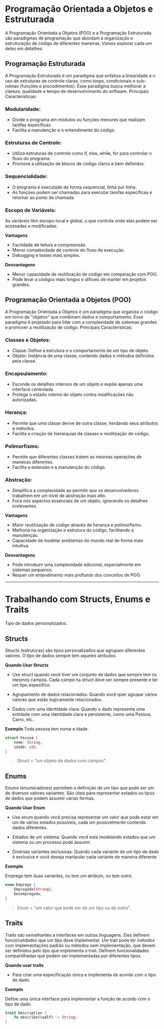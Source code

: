 # Programação Orientada a Objetos e Estruturada

A Programação Orientada a Objetos (POO) e a Programação Estruturada são paradigmas de programação que abordam a organização e estruturação de código de diferentes maneiras. Vamos explorar cada um deles em detalhes:

## Programação Estruturada


A Programação Estruturada é um paradigma que enfatiza a linearidade e o uso de estruturas de controle claras, como loops, condicionais e sub-rotinas (funções e procedimentos). Esse paradigma busca melhorar a clareza, qualidade e tempo de desenvolvimento do software. Principais Características:


### Modularidade:

- Divide o programa em módulos ou funções menores que realizam tarefas específicas.
- Facilita a manutenção e o entendimento do código.

### Estruturas de Controle:

- Utiliza estruturas de controle como if, else, while, for para controlar o fluxo do programa.
- Promove a utilização de blocos de código claros e bem definidos.


### Sequencialidade:

- O programa é executado de forma sequencial, linha por linha.
- As funções podem ser chamadas para executar tarefas específicas e retornar ao ponto de chamada.


### Escopo de Variáveis:

As variáveis têm escopo local e global, o que controla onde elas podem ser acessadas e modificadas.


**Vantagens**

- Facilidade de leitura e compreensão.
- Menor complexidade de controle do fluxo de execução.
- Debugging e testes mais simples.


**Desvantagens**

- Menor capacidade de reutilização de código em comparação com POO.
- Pode levar a códigos mais longos e difíceis de manter em projetos grandes.


## Programação Orientada a Objetos (POO)

A Programação Orientada a Objetos é um paradigma que organiza o código em torno de "objetos" que combinam dados e comportamento. Esse paradigma é projetado para lidar com a complexidade de sistemas grandes e promover a reutilização de código. Principais Características:


### Classes e Objetos:

- Classe: Define a estrutura e o comportamento de um tipo de objeto.
- Objeto: Instância de uma classe, contendo dados e métodos definidos pela classe.

### Encapsulamento:

- Esconde os detalhes internos de um objeto e expõe apenas uma interface controlada.
- Protege o estado interno do objeto contra modificações não autorizadas.

### Herança:

- Permite que uma classe derive de outra classe, herdando seus atributos e métodos.
- Facilita a criação de hierarquias de classes e reutilização de código.

### Polimorfismo:

- Permite que diferentes classes tratem as mesmas operações de maneiras diferentes.
- Facilita a extensão e a manutenção do código.

### Abstração:

- Simplifica a complexidade ao permitir que os desenvolvedores trabalhem em um nível de abstração mais alto.
- Foca nos aspectos essenciais de um objeto, ignorando os detalhes irrelevantes.

**Vantagens**

- Maior reutilização de código através de herança e polimorfismo.
- Melhoria na organização e estrutura do código, facilitando a manutenção.
- Capacidade de modelar problemas do mundo real de forma mais intuitiva.

**Desvantagens**

- Pode introduzir uma complexidade adicional, especialmente em sistemas pequenos.
- Requer um entendimento mais profundo dos conceitos de POO.

---

# Trabalhando com Structs, Enums e Traits

Tipo de dados personalizados.

## Structs 

Structs (estruturas) são tipos personalizados que agrupam diferentes valores. 
O tipo de dados sempre tem aqueles atributos.


**Quando Usar Structs**

- Use struct quando você tiver um conjunto de dados que sempre tem os mesmos campos. Cada campo na struct deve ser sempre presente e ter um tipo específico.

- Agrupamento de dados relacionados: Quando você quer agrupar vários valores que estão logicamente relacionados.

- Dados com uma identidade clara: Quando o dado representa uma entidade com uma identidade clara e persistente, como uma Pessoa, Carro, etc.

**Exemplo**
Toda pessoa tem nome e idade.

```rust
struct Pessoa {
    nome: String,
    idade: u32,
}
```
> Struct = “um objeto de dados com campos”.

## Enums

Enums (enumeradores) permitem a definição de um tipo que pode ser um de diversos valores variantes. São úteis para representar estados ou tipos de dados que podem assumir várias formas.

**Quando Usar Enum**

 - Use enum quando você precisa representar um valor que pode estar em um de vários estados possíveis, cada um possivelmente contendo dados diferentes.

 - Estados de um sistema: Quando você está modelando estados que um sistema ou um processo pode assumir.

- Diversas variantes exclusivas: Quando cada variante de um tipo de dado é exclusiva e você deseja manipular cada variante de maneira diferente.

**Exemplo**

Emprego tem duas variantes, ou tem um atributo, ou tem outro.

```rust
enum Emprego {
    Empregado(String),
    Desempregado,
}
```

> Enum = “um valor que pode ser de um tipo ou de outro”.

## Traits

Traits são semelhantes a interfaces em outras linguagens. Eles definem funcionalidades que um tipo deve implementar. Um trait pode ter métodos com implementações padrão ou métodos sem implementação, que devem ser definidos pelo tipo que implementa o trait. Definem funcionalidades compartilhadas que podem ser implementadas por diferentes tipos.

**Quando usar traits**

- Para criar uma especificação única e implementa de acordo com o tipo de dado.

**Exemplo**

Define uma única interface para implementar a função de acordo com o tipo de dado.

```rust
trait Description {
    fn describe(&self) -> String;
}
```